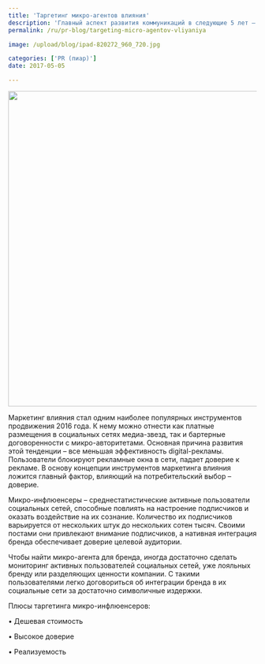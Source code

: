 ```yaml
---
title: 'Таргетинг микро-агентов влияния'
description: 'Главный аспект развития коммуникаций в следующие 5 лет – таргетинг микро-агентов влияния. Консалтинговая группа «Полилог» раскрывает понятие микро-ломов и рассказывает об интересном тренде и причинах его развития.'
permalink: /ru/pr-blog/targeting-micro-agentov-vliyaniya

image: /upload/blog/ipad-820272_960_720.jpg

categories: ['PR (пиар)']
date: 2017-05-05

---
```


<img src="{{ site.assets }}/upload/blog/ipad-820272_960_720.jpg" width="960" height="640" alt="">
<p>Маркетинг влияния стал одним наиболее популярных инструментов продвижения 2016 года. К нему можно отнести как платные размещения в социальных сетях медиа-звезд, так и бартерные договоренности с микро-авторитетами. Основная причина развития этой тенденции &ndash; все меньшая эффективность digital-рекламы. Пользователи блокируют рекламные окна в сети, падает доверие к рекламе. В основу концепции инструментов маркетинга влияния ложится главный фактор, влияющий на потребительский выбор &ndash; доверие.</p>
<p>Микро-инфлюенсеры &ndash; среднестатистические активные пользователи социальных сетей, способные повлиять на настроение подписчиков и оказать воздействие на их сознание. Количество их подписчиков варьируется от нескольких штук до нескольких сотен тысяч. Своими постами они привлекают внимание подписчиков, а нативная интеграция бренда обеспечивает доверие целевой аудитории.</p>
<p>Чтобы найти микро-агента для бренда, иногда достаточно сделать мониторинг активных пользователей социальных сетей, уже лояльных бренду или разделяющих ценности компании. С такими пользователями легко договориться об интеграции бренда в их социальные сети за достаточно символичные издержки.</p>
<p>Плюсы таргетинга микро-инфлюенсеров:</p>
<p>&bull; Дешевая стоимость</p>
<p>&bull; Высокое доверие</p>
<p>&bull; Реализуемость</p>

